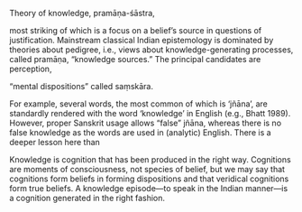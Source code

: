 Theory of knowledge, pramāṇa-śāstra,


most striking of which is a focus on a belief’s source in questions of justification. Mainstream classical Indian epistemology is dominated by theories about pedigree, i.e., views about knowledge-generating processes, called pramāṇa, “knowledge sources.” The principal candidates are perception,


“mental dispositions” called saṃskāra.


For example, several words, the most common of which is ‘jñāna’, are standardly rendered with the word ‘knowledge’ in English (e.g., Bhatt 1989). However, proper Sanskrit usage allows “false” jñāna, whereas there is no false knowledge as the words are used in (analytic) English. There is a deeper lesson here than


Knowledge is cognition that has been produced in the right way. Cognitions are moments of consciousness, not species of belief, but we may say that cognitions form beliefs in forming dispositions and that veridical cognitions form true beliefs. A knowledge episode—to speak in the Indian manner—is a cognition generated in the right fashion.


